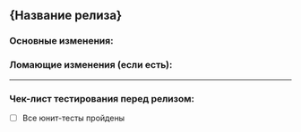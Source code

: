 ## {Название релиза}
### Основные изменения: 

### Ломающие изменения (если есть):


------------------------------
### Чек-лист тестирования перед релизом:
- [ ] Все юнит-тесты пройдены
